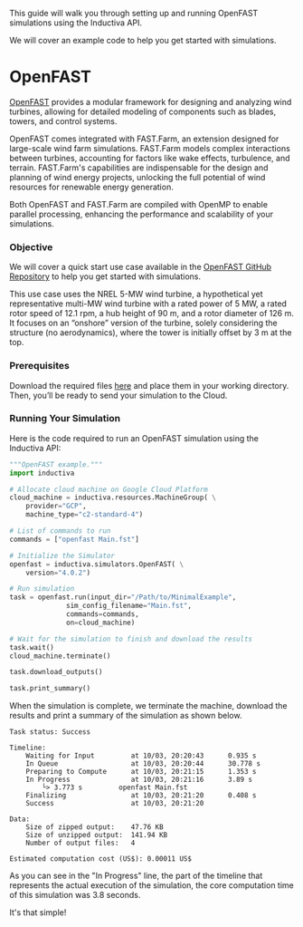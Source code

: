 This guide will walk you through setting up and running OpenFAST simulations using the Inductiva API.

We will cover an example code to help you get started with simulations.

# OpenFAST

[OpenFAST](https://www.nrel.gov/wind/nwtc/openfast.html) provides a 
modular framework for designing and analyzing wind turbines, allowing for 
detailed modeling of components such as blades, towers, and control systems.

OpenFAST comes integrated with FAST.Farm, an extension designed for 
large-scale wind farm simulations. FAST.Farm models complex interactions 
between turbines, accounting for factors like wake effects, turbulence, 
and terrain. FAST.Farm's capabilities are indispensable for the design 
and planning of wind energy projects, unlocking the full potential of 
wind resources for renewable energy generation.

Both OpenFAST and FAST.Farm are compiled with OpenMP to enable parallel processing, enhancing the performance and scalability of your simulations.

### Objective

We will cover a quick start use case available in the [OpenFAST GitHub Repository](https://github.com/openfast) to help you get started with simulations.

This use case uses the NREL 5-MW wind turbine, a hypothetical yet representative multi-MW wind turbine with a rated power of 5 MW, a rated rotor speed of 12.1 rpm, a hub height of 90 m, and a rotor diameter of 126 m. It focuses on an “onshore” version
of the turbine, solely considering the structure (no aerodynamics), where the tower is initially offset by 3 m at the top.

### Prerequisites

Download the required files [here](https://github.com/OpenFAST/r-test/tree/main/glue-codes/openfast/MinimalExample) and place them in your working directory. Then, you’ll be ready to send your simulation to the Cloud.

### Running Your Simulation

Here is the code required to run an OpenFAST simulation using the Inductiva API:

```python
"""OpenFAST example."""
import inductiva

# Allocate cloud machine on Google Cloud Platform
cloud_machine = inductiva.resources.MachineGroup( \
    provider="GCP",
    machine_type="c2-standard-4")

# List of commands to run
commands = ["openfast Main.fst"]

# Initialize the Simulator
openfast = inductiva.simulators.OpenFAST( \
    version="4.0.2")

# Run simulation
task = openfast.run(input_dir="/Path/to/MinimalExample",
              sim_config_filename="Main.fst",
              commands=commands,
              on=cloud_machine)

# Wait for the simulation to finish and download the results
task.wait()
cloud_machine.terminate()

task.download_outputs()

task.print_summary()
```

When the simulation is complete, we terminate the machine, download the results and print a summary of the simulation as shown below.

```
Task status: Success

Timeline:
	Waiting for Input         at 10/03, 20:20:43      0.935 s
	In Queue                  at 10/03, 20:20:44      30.778 s
	Preparing to Compute      at 10/03, 20:21:15      1.353 s
	In Progress               at 10/03, 20:21:16      3.89 s
		└> 3.773 s         openfast Main.fst
	Finalizing                at 10/03, 20:21:20      0.408 s
	Success                   at 10/03, 20:21:20      

Data:
	Size of zipped output:    47.76 KB
	Size of unzipped output:  141.94 KB
	Number of output files:   4

Estimated computation cost (US$): 0.00011 US$
```

As you can see in the "In Progress" line, the part of the timeline that represents the actual execution of the simulation, 
the core computation time of this simulation was 3.8 seconds.

It's that simple!